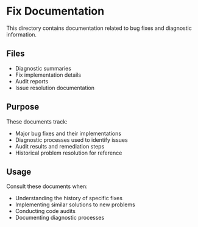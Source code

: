 # Fix Documentation

This directory contains documentation related to bug fixes and diagnostic information.

## Files

- Diagnostic summaries
- Fix implementation details
- Audit reports
- Issue resolution documentation

## Purpose

These documents track:
- Major bug fixes and their implementations
- Diagnostic processes used to identify issues
- Audit results and remediation steps
- Historical problem resolution for reference

## Usage

Consult these documents when:
- Understanding the history of specific fixes
- Implementing similar solutions to new problems
- Conducting code audits
- Documenting diagnostic processes
